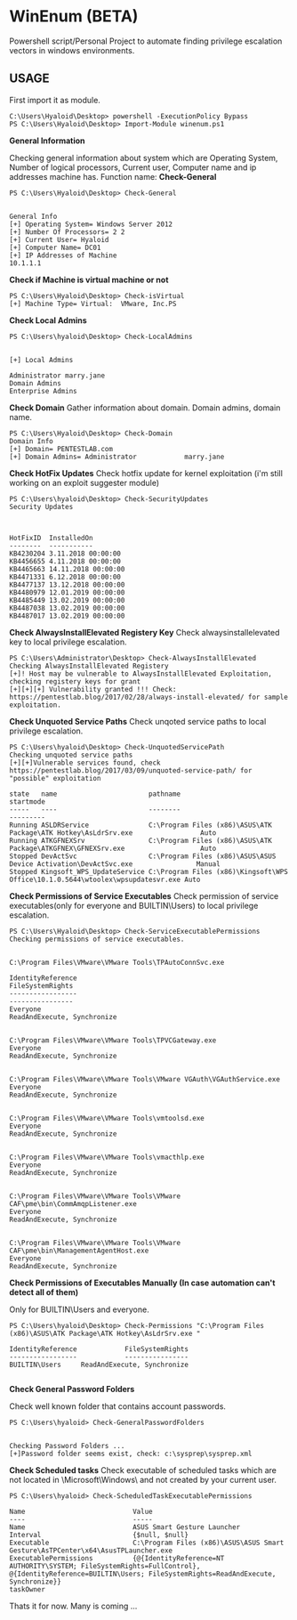 # WinEnum (BETA)
Powershell script/Personal Project to automate finding privilege escalation vectors in windows environments.



## USAGE

First import it as module.
```
C:\Users\Hyaloid\Desktop> powershell -ExecutionPolicy Bypass
PS C:\Users\Hyaloid\Desktop> Import-Module winenum.ps1
```

**General Information**

Checking general information about system which are Operating System, Number of logical processors, Current user, Computer name and ip addresses machine has.
Function name: **Check-General**


```
PS C:\Users\Hyaloid\Desktop> Check-General


General Info
[+] Operating System= Windows Server 2012
[+] Number Of Processors= 2 2
[+] Current User= Hyaloid
[+] Computer Name= DC01
[+] IP Addresses of Machine
10.1.1.1
```

**Check if Machine is virtual machine or not**

```
PS C:\Users\Hyaloid\Desktop> Check-isVirtual
[+] Machine Type= Virtual:  VMware, Inc.PS
```

**Check Local Admins**
```
PS C:\Users\hyaloid\Desktop> Check-LocalAdmins


[+] Local Admins

Administrator marry.jane
Domain Admins
Enterprise Admins

```

**Check Domain**
Gather information about domain. Domain admins, domain name.
```
PS C:\Users\Hyaloid\Desktop> Check-Domain
Domain Info
[+] Domain= PENTESTLAB.com
[+] Domain Admins= Administrator            marry.jane
```

**Check HotFix Updates**
Check hotfix update for kernel exploitation (i'm still working on an exploit suggester module)
```
PS C:\Users\hyaloid\Desktop> Check-SecurityUpdates
Security Updates



HotFixID  InstalledOn        
--------  -----------        
KB4230204 3.11.2018 00:00:00 
KB4456655 4.11.2018 00:00:00 
KB4465663 14.11.2018 00:00:00
KB4471331 6.12.2018 00:00:00 
KB4477137 13.12.2018 00:00:00
KB4480979 12.01.2019 00:00:00
KB4485449 13.02.2019 00:00:00
KB4487038 13.02.2019 00:00:00
KB4487017 13.02.2019 00:00:00

```


**Check AlwaysInstallElevated Registery Key**
Check alwaysinstallelevated key to local privilege escalation.
```
PS C:\Users\Administrator\Desktop> Check-AlwaysInstallElevated
Checking AlwaysInstallElevated Registery
[+]! Host may be vulnerable to AlwaysInstallElevated Exploitation, checking registery keys for grant
[+][+][+] Vulnerability granted !!! Check: https://pentestlab.blog/2017/02/28/always-install-elevated/ for sample exploitation.
```


**Check Unquoted Service Paths**
Check unqoted service paths to local privilege escalation.

```
PS C:\Users\hyaloid\Desktop> Check-UnquotedServicePath
Checking unquoted service paths
[+][+]Vulnerable services found, check https://pentestlab.blog/2017/03/09/unquoted-service-path/ for "possible" exploitation

state   name                       pathname                                                                        startmode
-----   ----                       --------                                                                        ---------
Running ASLDRService               C:\Program Files (x86)\ASUS\ATK Package\ATK Hotkey\AsLdrSrv.exe                 Auto     
Running ATKGFNEXSrv                C:\Program Files (x86)\ASUS\ATK Package\ATKGFNEX\GFNEXSrv.exe                   Auto     
Stopped DevActSvc                  C:\Program Files (x86)\ASUS\ASUS Device Activation\DevActSvc.exe                Manual   
Stopped Kingsoft_WPS_UpdateService C:\Program Files (x86)\Kingsoft\WPS Office\10.1.0.5644\wtoolex\wpsupdatesvr.exe Auto     

```

**Check Permissions of Service Executables**
Check permission of service executables(only for everyone and BUILTIN\Users) to local privilege escalation.

```
PS C:\Users\Hyaloid\Desktop> Check-ServiceExecutablePermissions
Checking permissions of service executables.


C:\Program Files\VMware\VMware Tools\TPAutoConnSvc.exe

IdentityReference                                                                                      FileSystemRights
-----------------                                                                                      ----------------
Everyone                                                                                    ReadAndExecute, Synchronize


C:\Program Files\VMware\VMware Tools\TPVCGateway.exe
Everyone                                                                                    ReadAndExecute, Synchronize


C:\Program Files\VMware\VMware Tools\VMware VGAuth\VGAuthService.exe
Everyone                                                                                    ReadAndExecute, Synchronize


C:\Program Files\VMware\VMware Tools\vmtoolsd.exe
Everyone                                                                                    ReadAndExecute, Synchronize


C:\Program Files\VMware\VMware Tools\vmacthlp.exe
Everyone                                                                                    ReadAndExecute, Synchronize


C:\Program Files\VMware\VMware Tools\VMware CAF\pme\bin\CommAmqpListener.exe
Everyone                                                                                    ReadAndExecute, Synchronize


C:\Program Files\VMware\VMware Tools\VMware CAF\pme\bin\ManagementAgentHost.exe
Everyone                                                                                    ReadAndExecute, Synchronize

```

**Check Permissions of Executables Manually (In case automation can't detect all of them)**


Only for BUILTIN\Users and everyone.
```
PS C:\Users\hyaloid\Desktop> Check-Permissions "C:\Program Files (x86)\ASUS\ATK Package\ATK Hotkey\AsLdrSrv.exe "

IdentityReference            FileSystemRights
-----------------            ----------------
BUILTIN\Users     ReadAndExecute, Synchronize


```
**Check General Password Folders**


Check well known folder that contains account passwords.
```
PS C:\Users\hyaloid> Check-GeneralPasswordFolders


Checking Password Folders ...
[+]Password folder seems exist, check: c:\sysprep\sysprep.xml
```
**Check Scheduled tasks**
Check executable of scheduled tasks which are not located in \Microsoft\Windows\ and not created by your current user.

```
PS C:\Users\hyaloid> Check-ScheduledTaskExecutablePermissions

Name                           Value                                                                                                                                                                        
----                           -----                                                                                                                                                                        
Name                           ASUS Smart Gesture Launcher                                                                                                                                                  
Interval                       {$null, $null}                                                                                                                                                               
Executable                     C:\Program Files (x86)\ASUS\ASUS Smart Gesture\AsTPCenter\x64\AsusTPLauncher.exe                                                                                             
ExecutablePermissions          {@{IdentityReference=NT AUTHORITY\SYSTEM; FileSystemRights=FullControl}, @{IdentityReference=BUILTIN\Users; FileSystemRights=ReadAndExecute, Synchronize}}                   
taskOwner                                                                                                                                                                                                   

```

Thats it for now. Many is coming ...






